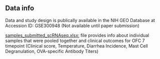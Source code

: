 ## Data info
Data and study design is publically available in the NIH GEO Database at Accession ID: GSE300948 (Not available until paper submission)

[samples_submitted_scRNAseq.xlsx:](https://github.com/lailamrad/OVA-Allergy-Intestine-scRNAseq/blob/main/Data/samples_submitted_scRNAseq.xlsx) file provides info about individual samples that were pooled together and clinical outcomes for OFC 7 timepoint (Clinical score, Temperature, 
Diarrhea Incidence, Mast Cell Degranulation, OVA-specific Antibody Titers)
